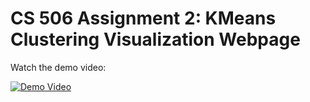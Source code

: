 # CS 506 Assignment 2: KMeans Clustering Visualization Webpage

Watch the demo video:

[![Demo Video](https://img.youtube.com/vi/veHeCcCDz38/hqdefault.jpg)](https://youtu.be/veHeCcCDz38)
